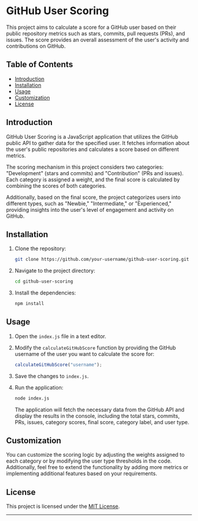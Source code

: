 # GitHub User Scoring

This project aims to calculate a score for a GitHub user based on their public repository metrics such as stars, commits, pull requests (PRs), and issues. The score provides an overall assessment of the user's activity and contributions on GitHub.

## Table of Contents

- [Introduction](#introduction)
- [Installation](#installation)
- [Usage](#usage)
- [Customization](#customization)
- [License](#license)

## Introduction

GitHub User Scoring is a JavaScript application that utilizes the GitHub public API to gather data for the specified user. It fetches information about the user's public repositories and calculates a score based on different metrics.

The scoring mechanism in this project considers two categories: "Development" (stars and commits) and "Contribution" (PRs and issues). Each category is assigned a weight, and the final score is calculated by combining the scores of both categories.

Additionally, based on the final score, the project categorizes users into different types, such as "Newbie," "Intermediate," or "Experienced," providing insights into the user's level of engagement and activity on GitHub.

## Installation

1. Clone the repository:

   ```bash
   git clone https://github.com/your-username/github-user-scoring.git
   ```

2. Navigate to the project directory:

   ```bash
   cd github-user-scoring
   ```

3. Install the dependencies:

   ```bash
   npm install
   ```

## Usage

1. Open the `index.js` file in a text editor.

2. Modify the `calculateGitHubScore` function by providing the GitHub username of the user you want to calculate the score for:

   ```javascript
   calculateGitHubScore("username");
   ```

3. Save the changes to `index.js`.

4. Run the application:

   ```bash
   node index.js
   ```

   The application will fetch the necessary data from the GitHub API and display the results in the console, including the total stars, commits, PRs, issues, category scores, final score, category label, and user type.

## Customization

You can customize the scoring logic by adjusting the weights assigned to each category or by modifying the user type thresholds in the code. Additionally, feel free to extend the functionality by adding more metrics or implementing additional features based on your requirements.

## License

This project is licensed under the [MIT License](LICENSE).

---
